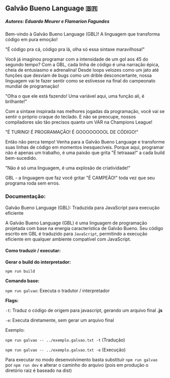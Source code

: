 ## Galvão Bueno Language 🇧🇷

##### Autores: Eduardo Meurer e Flamarion Fagundes

Bem-vindo à Galvão Bueno Language (GBL)! A linguagem que transforma código em pura emoção!

"É código pra cá, código pra lá, olha só essa sintaxe maravilhosa!"

Você já imaginou programar com a intensidade de um gol aos 45 do segundo tempo? Com a GBL, cada linha de código é uma narração épica, cheia de entusiasmo e adrenalina! Desde loops velozes como um jato até funções que desviam de bugs como um drible desconcertante, nossa linguagem vai te fazer sentir como se estivesse na final do campeonato mundial de programação!

"Olha o que ele está fazendo! Uma variável aqui, uma função ali, é brilhante!"

Com a sintaxe inspirada nas melhores jogadas da programação, você vai se sentir o próprio craque do teclado. E não se preocupe, nossos compiladores são tão precisos quanto um VAR na Champions League!

"É TURING! É PROGRAMAÇÃO! É GOOOOOOOOL DE CÓDIGO!"

Então não perca tempo! Venha para a Galvão Bueno Language e transforme suas linhas de código em momentos inesquecíveis. Porque aqui, programar não é apenas um trabalho, é uma paixão que grita "É tetraaaa!" a cada build bem-sucedido.

"Não é só uma linguagem, é uma explosão de criatividade!"

GBL - a linguagem que faz você gritar "É CAMPEÃO!" toda vez que seu programa roda sem erros.

### Documentação:

Galvão Bueno Language (GBL): Traduzida para JavaScript para execução eficiente

A Galvão Bueno Language (GBL) é uma linguagem de programação projetada com base na energia característica de Galvão Bueno. Seu código escrito em GBL é traduzido para `JavaScript`, permitindo a execução eficiente em qualquer ambiente compatível com JavaScript.

#### Como traduzir / executar:

<b>Gerar o build do interpretador:</b>

`npm run build`

<b>Comando base: </b>

`npm run galvao`: Executa o tradutor / interpretador

<b>Flags: </b>

`-t`: Traduz o código de origem para javascript, gerando um arquivo final <b>.js</b>

`-e`: Executa diretamente, sem gerar um arquivo final

Exemplo:

`npm run galvao -- ../exemplo.galvao.txt -t` (Tradução)

`npm run galvao -- ../exemplo.galvao.txt -e` (Execução)

Para executar no modo desenvolvimento basta substituir `npm run galvao` por `npm run dev` e alterar o caminho do arquivo (pois em produção o diretório raiz é baseado na dist)
